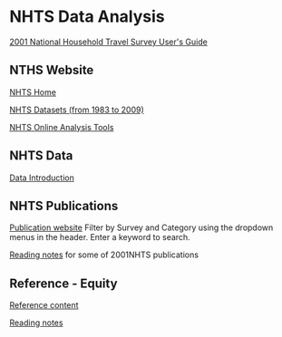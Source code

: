 # NHTS Data Analysis

[2001 National Household Travel Survey User's Guide](https://github.com/13978386611/NHTS/blob/main/2001NHTS%20UsersGuide.pdf)

## NTHS Website

[NHTS Home](https://nhts.ornl.gov/)

[NHTS Datasets (from 1983 to 2009)](https://nhts.ornl.gov/download.shtml)

[NHTS Online Analysis Tools](https://nhts.ornl.gov/tools.shtml)

## NHTS Data

[Data Introduction](https://github.com/wenxinL/Data-analysis/blob/main/intro.ipynb)

## NHTS Publications

[Publication website](https://nhts.ornl.gov/publications)  Filter by Survey and Category using the dropdown menus in the header. Enter a keyword to search.

[Reading notes](https://github.com/wenxinL/Data-analysis/blob/main/Publication/00Notes.md) for some of 2001NHTS publications

## Reference - Equity

[Reference content](https://github.com/wenxinL/Data-analysis/tree/main/Equity%20Reference) 

[Reading notes](https://github.com/wenxinL/Data-analysis/blob/main/Equity%20Reference/00EquityNote.md)
